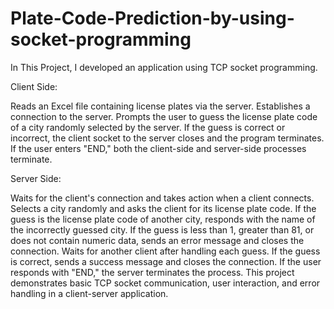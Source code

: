 # Plate-Code-Prediction-by-using-socket-programming


In This Project, I developed an application using TCP socket programming.

Client Side:

Reads an Excel file containing license plates via the server.
Establishes a connection to the server.
Prompts the user to guess the license plate code of a city randomly selected by the server.
If the guess is correct or incorrect, the client socket to the server closes and the program terminates.
If the user enters "END," both the client-side and server-side processes terminate.



Server Side:

Waits for the client's connection and takes action when a client connects.
Selects a city randomly and asks the client for its license plate code.
If the guess is the license plate code of another city, responds with the name of the incorrectly guessed city.
If the guess is less than 1, greater than 81, or does not contain numeric data, sends an error message and closes the connection.
Waits for another client after handling each guess.
If the guess is correct, sends a success message and closes the connection.
If the user responds with "END," the server terminates the process.
This project demonstrates basic TCP socket communication, user interaction, and error handling in a client-server application.
